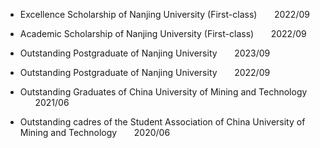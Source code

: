 - Excellence Scholarship of Nanjing University (First-class) &nbsp;&nbsp;&nbsp;&nbsp;&nbsp; 2022/09

- Academic Scholarship of Nanjing University (First-class) &nbsp;&nbsp;&nbsp;&nbsp;&nbsp; 2022/09
- Outstanding Postgraduate of Nanjing University &nbsp;&nbsp;&nbsp;&nbsp;&nbsp; 2023/09

- Outstanding Postgraduate of Nanjing University &nbsp;&nbsp;&nbsp;&nbsp;&nbsp; 2022/09
- Outstanding Graduates of China University of Mining and Technology &nbsp;&nbsp;&nbsp;&nbsp;&nbsp; 2021/06
- Outstanding cadres of the Student Association of China University of Mining and Technology &nbsp;&nbsp;&nbsp;&nbsp;&nbsp; 2020/06

